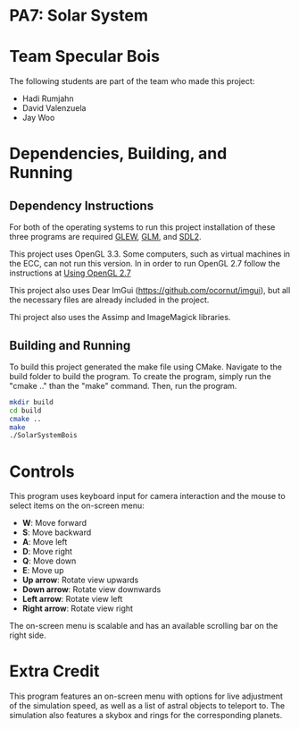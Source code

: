 # PA7: Solar System

# Team Specular Bois
The following students are part of the team who made this project:
- Hadi Rumjahn
- David Valenzuela
- Jay Woo

# Dependencies, Building, and Running

## Dependency Instructions
For both of the operating systems to run this project installation of these three programs are required [GLEW](http://glew.sourceforge.net/), [GLM](http://glm.g-truc.net/0.9.7/index.html), and [SDL2](https://wiki.libsdl.org/Tutorials).

This project uses OpenGL 3.3. Some computers, such as virtual machines in the ECC, can not run this version. In in order to run OpenGL 2.7 follow the instructions at [Using OpenGL 2.7](https://github.com/HPC-Vis/computer-graphics/wiki/Using-OpenGL-2.7)

This project also uses Dear ImGui (https://github.com/ocornut/imgui), but all the necessary files are already included in the project.

Thi project also uses the Assimp and ImageMagick libraries.

## Building and Running
To build this project generated the make file using CMake. Navigate to the build folder to build the program. To create the program, simply run the "cmake .." than the "make" command. Then, run the program.

```bash
mkdir build
cd build
cmake ..
make
./SolarSystemBois
```

# Controls
This program uses keyboard input for camera interaction and the mouse to select items on the on-screen menu:
- **W**: Move forward
- **S**: Move backward
- **A**: Move left
- **D**: Move right
- **Q**: Move down
- **E**: Move up
- **Up arrow**: Rotate view upwards
- **Down arrow**: Rotate view downwards
- **Left arrow**: Rotate view left
- **Right arrow**: Rotate view right

The on-screen menu is scalable and has an available scrolling bar on the right side.

# Extra Credit
This program features an on-screen menu with options for live adjustment of the simulation speed, as well as a list of astral objects to teleport to. The simulation also features a skybox and rings for the corresponding planets.
